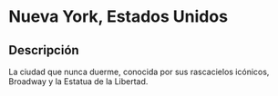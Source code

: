 # Nueva York, Estados Unidos

## Descripción
La ciudad que nunca duerme, conocida por sus rascacielos icónicos, Broadway y la Estatua de la Libertad.